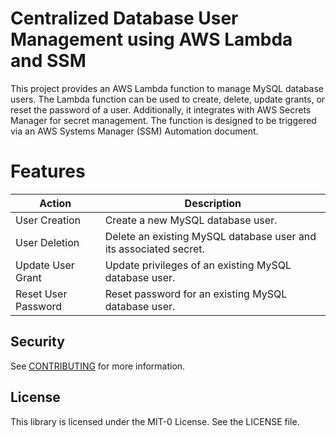 # Centralized Database User Management using AWS Lambda and SSM

This project provides an AWS Lambda function to manage MySQL database users. The Lambda function can be used to create, delete, update grants, or reset the password of a user. Additionally, it integrates with AWS Secrets Manager for secret management. The function is designed to be triggered via an AWS Systems Manager (SSM) Automation document.

# Features

|    Action           |  Description                                                      |
|---------------------|-------------------------------------------------------------------|
| User Creation       |  Create a new MySQL database user.                                |
| User Deletion       | Delete an existing MySQL database user and its associated secret. |
| Update User Grant   | Update privileges of an existing MySQL database user.             |
| Reset User Password | Reset password for an existing MySQL database user.               |


## Security

See [CONTRIBUTING](CONTRIBUTING.md#security-issue-notifications) for more information.

## License

This library is licensed under the MIT-0 License. See the LICENSE file.

